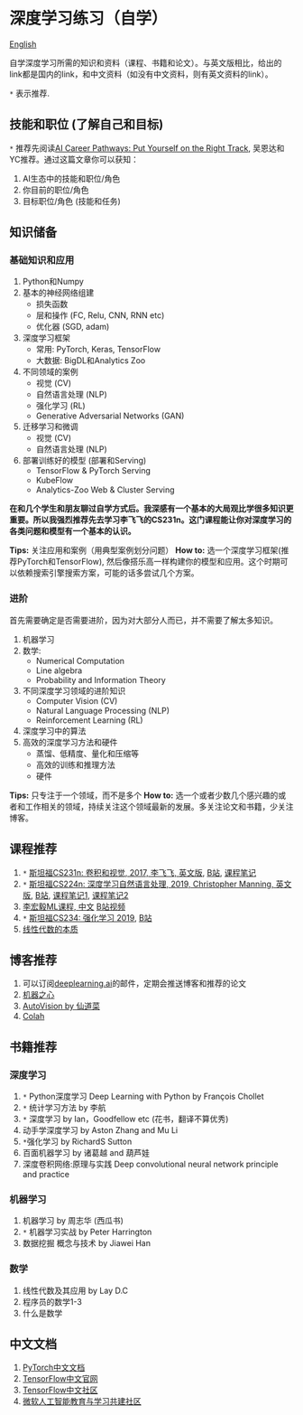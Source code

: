 # 深度学习练习（自学）

[English](README.md)

自学深度学习所需的知识和资料（课程、书籍和论文）。与英文版相比，给出的link都是国内的link，和中文资料（如没有中文资料，则有英文资料的link）。

`*` 表示推荐.

## 技能和职位 (了解自己和目标)

`*` 推荐先阅读[AI Career Pathways: Put Yourself on the Right Track](https://workera.ai/candidates/report/), 吴恩达和YC推荐。通过这篇文章你可以获知：

1. AI生态中的技能和职位/角色
2. 你目前的职位/角色
3. 目标职位/角色 (技能和任务)

## 知识储备

### 基础知识和应用

1. Python和Numpy
2. 基本的神经网络组建
    - 损失函数
    - 层和操作 (FC, Relu, CNN, RNN etc)
    - 优化器 (SGD, adam)
3. 深度学习框架
    - 常用: PyTorch, Keras, TensorFlow
    - 大数据: BigDL和Analytics Zoo
4. 不同领域的案例
    - 视觉 (CV)
    - 自然语言处理 (NLP)
    - 强化学习 (RL)
    - Generative Adversarial Networks (GAN)
5. 迁移学习和微调
    - 视觉 (CV)
    - 自然语言处理 (NLP)
6. 部署训练好的模型 (部署和Serving)
    - TensorFlow & PyTorch Serving
    - KubeFlow
    - Analytics-Zoo Web & Cluster Serving

**在和几个学生和朋友聊过自学方式后。我深感有一个基本的大局观比学很多知识更重要。所以我强烈推荐先去学习李飞飞的CS231n。这门课程能让你对深度学习的各类问题和模型有一个基本的认识。**

**Tips:** 关注应用和案例（用典型案例划分问题）
**How to:** 选一个深度学习框架(推荐PyTorch和TensorFlow), 然后像搭乐高一样构建你的模型和应用。这个时期可以依赖搜索引擎搜索方案，可能的话多尝试几个方案。

### 进阶

首先需要确定是否需要进阶，因为对大部分人而已，并不需要了解太多知识。

1. 机器学习
2. 数学:
    - Numerical Computation
    - Line algebra
    - Probability and Information Theory
3. 不同深度学习领域的进阶知识
    - Computer Vision (CV)
    - Natural Language Processing (NLP)
    - Reinforcement Learning (RL)
4. 深度学习中的算法
5. 高效的深度学习方法和硬件
    - 蒸馏、低精度、量化和压缩等
    - 高效的训练和推理方法
    - 硬件

**Tips:** 只专注于一个领域，而不是多个
**How to:** 选一个或者少数几个感兴趣的或者和工作相关的领域，持续关注这个领域最新的发展。多关注论文和书籍，少关注博客。

## 课程推荐

1. `*` [斯坦福CS231n: 卷积和视觉, 2017, 李飞飞, 英文版](http://cs231n.stanford.edu/syllabus.html), [B站](https://www.bilibili.com/video/av58778425?from=search&seid=16447017126874781751), [课程笔记](https://github.com/mbadry1/CS231n-2017-Summary)
2. `*` [斯坦福CS224n: 深度学习自然语言处理, 2019, Christopher Manning, 英文版](http://web.stanford.edu/class/cs224n/index.html), [B站](https://www.bilibili.com/video/av41393758?from=search&seid=14792978053812629226), [课程笔记1](https://github.com/DukeEnglish/cs224n_learning_note), [课程笔记2](https://github.com/zhanlaoban/CS224N-Stanford-Winter-2019)
3. [李宏毅ML课程, 中文](http://speech.ee.ntu.edu.tw/~tlkagk/courses_ML19.html) [B站视频](https://www.bilibili.com/video/av46561029/)
4. `*` [斯坦福CS234: 强化学习 2019](http://web.stanford.edu/class/cs234/index.html), [B站](https://www.bilibili.com/video/av47812079?from=search&seid=4379173489386079369)
5. [线性代数的本质](https://www.bilibili.com/video/BV1ys411472E)

## 博客推荐

1. 可以订阅[deeplearning.ai](https://www.deeplearning.ai/)的邮件，定期会推送博客和推荐的论文
2. [机器之心](https://www.jiqizhixin.com/)
3. [AutoVision by 仙道菜](https://blog.csdn.net/cyh_24)
4. [Colah](https://colah.github.io/)

## 书籍推荐

### 深度学习

1. `*` Python深度学习 Deep Learning with Python by François Chollet
2. `*` 统计学习方法 by 李航
3. `*` 深度学习 by Ian，Goodfellow etc (花书，翻译不算优秀)
4. 动手学深度学习 by Aston Zhang and Mu Li
5. `*`强化学习 by RichardS Sutton
6. 百面机器学习 by 诸葛越 and 葫芦娃
7. 深度卷积网络:原理与实践 Deep convolutional neural network principle and practice

### 机器学习

1. 机器学习 by 周志华 (西瓜书)
2. `*` 机器学习实战 by Peter Harrington
3. 数据挖掘 概念与技术 by Jiawei Han

### 数学

1. 线性代数及其应用 by Lay D.C
2. 程序员的数学1-3
3. 什么是数学

## 中文文档

1. [PyTorch中文文档](https://pytorch-cn.readthedocs.io/zh/latest/)
2. [TensorFlow中文官网](https://tensorflow.google.cn/)
3. [TensorFlow中文社区](http://www.tensorfly.cn/)
4. [微软人工智能教育与学习共建社区](https://github.com/microsoft/ai-edu)
